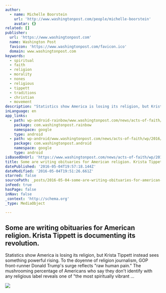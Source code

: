 ```yaml
---
author:
  - name: Michelle Boorstein
    url: 'http://www.washingtonpost.com/people/michelle-boorstein'
    avatar: {}
related: []
publisher:
  url: 'https://www.washingtonpost.com'
  name: Washington Post
  favicon: 'https://www.washingtonpost.com/favicon.ico'
  domain: www.washingtonpost.com
keywords:
  - spiritual
  - faith
  - religion
  - morality
  - nones
  - religious
  - tippett
  - traditions
  - christian
  - movement
description: "Statistics show America is losing its religion, but Krista Tippett instead sees something powerful rising. To the doyenne of religion journalism, GOP front-runner Donald Trump's surge reflects \"raw human pain.\" The mushrooming percentage of Americans who say they don't identify with any religious label reveals one of \"the most spiritually vibrant ..."
inLanguage: en
app_links:
  - path: wp-android-rainbow/www.washingtonpost.com/news/acts-of-faith/wp/2016/04/06/donald-trump-black-lives-matter-cosmology-all-signs-religion-is-alive-and-well-to-krista-tippett/
    package: com.washingtonpost.rainbow
    namespace: google
    type: android
  - path: wp-android/www.washingtonpost.com/news/acts-of-faith/wp/2016/04/06/donald-trump-black-lives-matter-cosmology-all-signs-religion-is-alive-and-well-to-krista-tippett/
    package: com.washingtonpost.android
    namespace: google
    type: android
isBasedOnUrl: 'https://www.washingtonpost.com/news/acts-of-faith/wp/2016/04/06/donald-trump-black-lives-matter-cosmology-all-signs-religion-is-alive-and-well-to-krista-tippett/'
title: Some are writing obituaries for American religion. Krista Tippett is documenting its revolution.
datePublished: '2016-05-04T19:57:18.144Z'
dateModified: '2016-05-04T19:51:26.661Z'
starred: false
sourcePath: _posts/2016-05-04-some-are-writing-obituaries-for-american-religion-krista-ti.md
inFeed: true
hasPage: false
inNav: false
_context: 'http://schema.org'
_type: MediaObject

---
```

<article style=""><h1>Some are writing obituaries for American religion. Krista Tippett is documenting its revolution.</h1><p>Statistics show America is losing its religion, but Krista Tippett instead sees something powerful rising. To the doyenne of religion journalism, GOP front-runner Donald Trump's surge reflects "raw human pain." The mushrooming percentage of Americans who say they don't identify with any religious label reveals one of "the most spiritually vibrant ...</p><img src="http://www.washingtonpost.com/news/acts-of-faith/wp-content/uploads/sites/45/2016/04/krista_cropped_color.jpg" /></article>